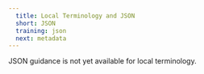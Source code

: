 ```yaml
---
  title: Local Terminology and JSON
  short: JSON
  training: json
  next: metadata
---
```


JSON guidance is not yet available for local terminology.
